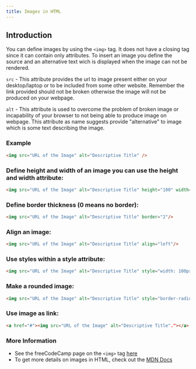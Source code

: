 ```yaml
---
title: Images in HTML
---
```



## Introduction

You can define images by using the `<img>` tag. It does not have a closing tag since it can contain only attributes.
To insert an image you define the source and an alternative text wich is displayed when the image can not be rendered.

`src` - This attribute provides the url to image present either on your desktop/laptop or to be included from some other website. Remember the link provided should not be broken otherwise the image will not be produced on your webpage.

`alt` - This attribute is used to overcome the problem of broken image or incapability of your browser to not being able to produce image on webpage. This attribute as name suggests provide "alternative" to image which is some text describing the image.

### Example

```html
<img src="URL of the Image" alt="Descriptive Title" />
```

### Define height and width of an image you can use the height and width attribute:
```html
<img src="URL of the Image" alt="Descriptive Title" height="100" width="150"/>
```

### Define border thickness (0 means no border):
```html
<img src="URL of the Image" alt="Descriptive Title" border="2"/>
```

### Align an image:
```html
<img src="URL of the Image" alt="Descriptive Title" align="left"/>
```

### Use styles within a style attribute:
```html
<img src="URL of the Image" alt="Descriptive Title" style="width: 100px; height: 150px;"/>
```

### Make a rounded image:
```html
<img src="URL of the Image" alt="Descriptive Title" style="border-radius: 50%;"/>
```
### Use image as link:
```html
<a href="#"><img src="URL of the Image" alt="Descriptive Title"."></a>
```

### More Information

- See the freeCodeCamp page on the `<img>` tag [here](https://guide.freecodecamp.org/html/elements/img-tag)
- To get more details on images in HTML, check out the [MDN Docs](https://developer.mozilla.org/en-US/docs/Web/HTML/Element/Img)

